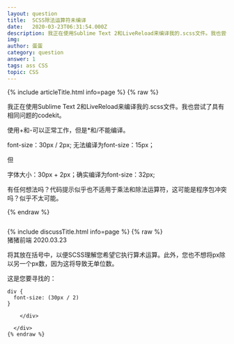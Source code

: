 ```yaml
---
layout: question
title:  SCSS除法运算符未编译
date:   2020-03-23T06:31:54.000Z
description: 我正在使用Sublime Text 2和LiveReload来编译我的.scss文件。我也尝试了具有相同问题的codekit。使用+和-可以正常工作，...
img: 
author: 蛋蛋
category: question
answer: 1
tags: ass CSS
topic: CSS
---
```

<div class="article-root">
  <div class="article">
    {% include articleTitle.html info=page %}
    {% raw %}
    <div class="article-content"><p><font style="vertical-align: inherit;"><font style="vertical-align: inherit;">我正在使用Sublime Text 2和LiveReload来编译我的.scss文件。</font><font style="vertical-align: inherit;">我也尝试了具有相同问题的codekit。</font></font></p>

<p><font style="vertical-align: inherit;"><font style="vertical-align: inherit;">使用+和-可以正常工作，但是*和/不能编译。</font></font></p>

<p><font style="vertical-align: inherit;"><font style="vertical-align: inherit;">font-size：30px / 2px; </font><font style="vertical-align: inherit;">无法编译为font-size：15px；</font></font></p>

<p><font style="vertical-align: inherit;"><font style="vertical-align: inherit;">但</font></font></p>

<p><font style="vertical-align: inherit;"><font style="vertical-align: inherit;">字体大小：30px + 2px；</font><font style="vertical-align: inherit;">确实编译为font-size：32px;</font></font></p>

<p><font style="vertical-align: inherit;"><font style="vertical-align: inherit;">有任何想法吗？</font><font style="vertical-align: inherit;">代码提示似乎也不适用于乘法和除法运算符，这可能是程序包冲突吗？</font><font style="vertical-align: inherit;">似乎不太可能。</font></font></p></div>
    {% endraw %}
  </div>
  <p style="height: 0;width:0;overflow: hidden;"> 第2838篇《SCSS除法运算符未编译》来自Winter(https://github.com/aiyld/aiyld.github.io)的站点</p>
  <div class="discuss-wrapper">
    {% include discussTitle.html info=page %}
    {% raw %}
    <div class="discuss-item">
        <div class="discuss-parent">
          <div class="discuss-meta">
            <span class="discuss-user">猪猪前端</span>
            <span class="discuss-time">2020.03.23</span>
          </div>
          <div class="discuss-comment"><p><font style="vertical-align: inherit;"><font style="vertical-align: inherit;">将其放在括号中，以便SCSS理解您希望它执行算术运算。</font><font style="vertical-align: inherit;">此外，您也不想将px除以另一个px数，因为这将导致无单位数。</font></font></p>

<p><font style="vertical-align: inherit;"><font style="vertical-align: inherit;">这是您要寻找的：</font></font></p>

<pre><code>div {<font></font>
  font-size: (30px / 2)<font></font>
}<font></font>
</code></pre></div>
        </div>
        
      </div>
    {% endraw %}
  </div>
<div>
